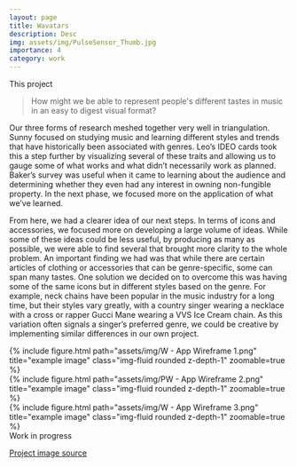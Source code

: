 ```yaml
---
layout: page
title: Wavatars
description: Desc
img: assets/img/PulseSensor_Thumb.jpg
importance: 4
category: work
---
```


This project

<blockquote>How might we be able to represent people's different tastes in music in an easy to digest visual format?</blockquote>

<p>Our three forms of research meshed together very well in triangulation. Sunny focused on studying music and learning different styles and trends that have historically been associated with genres. Leo’s IDEO cards took this a step further by visualizing several of these traits and allowing us to gauge some of what works and what didn’t necessarily work as planned. Baker’s survey was useful when it came to learning about the audience and determining whether they even had any interest in owning non-fungible property. In the next phase, we focused more on the application of what we’ve learned.</p>

<p>From here, we had a clearer idea of our next steps. In terms of icons and accessories, we focused more on developing a large volume of ideas. While some of these ideas could be less useful, by producing as many as possible, we were able to find several that brought more clarity to the whole problem. An important finding we had was that while there are certain articles of clothing or accessories that can be genre-specific, some can span many tastes. One solution we decided on to overcome this was having some of the same icons but in different styles based on the genre. For example, neck chains have been popular in the music industry for a long time, but their styles vary greatly, with a country singer wearing a necklace with a cross or rapper Gucci Mane wearing a VVS Ice Cream chain. As this variation often signals a singer’s preferred genre, we could be creative by implementing similar differences in our own project.</p>


<div class="row">
    <div class="col-sm mt-3 mt-md-0">
        {% include figure.html path="assets/img/W - App Wireframe 1.png" title="example image" class="img-fluid rounded z-depth-1" zoomable=true %}
    </div>
    <div class="col-sm mt-3 mt-md-0">
        {% include figure.html path="assets/img/PW - App Wireframe 2.png" title="example image" class="img-fluid rounded z-depth-1" zoomable=true %}
    </div>
    <div class="col-sm mt-3 mt-md-0">
        {% include figure.html path="assets/img/W - App Wireframe 3.png" title="example image" class="img-fluid rounded z-depth-1" zoomable=true %}
    </div>
</div>
<div class="caption">
    Work in progress
</div>

[Project image source](https://unsplash.com/photos/fx0FBvDkkSc)